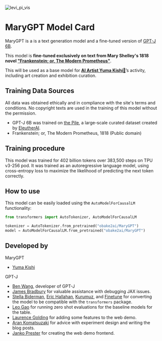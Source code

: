 ![levi_pi_vis](https://github.com/user-attachments/assets/4faa13db-eee0-4198-91b4-3599e1d282ad)

# MaryGPT Model Card

MaryGPT is a is a text generation model and a fine-tuned version of [GPT-J 6B](https://huggingface.co/EleutherAI/gpt-j-6b).

This model is **fine-tuned exclusively on text from Mary Shelley's 1818 novel ["Frankenstein; or, The Modern Prometheus"](https://www.gutenberg.org/ebooks/84)**.

This will be used as a base model for [**AI Artist Yuma Kishi👤**](https://obake2ai.com/)’s activity, including art creation and exhibition curation.

## Training Data Sources
All data was obtained ethically and in compliance with the site's terms and conditions.
No copyright texts are used in the training of this model without the permission.

- GPT-J 6B was trained on [the Pile](https://pile.eleuther.ai), a large-scale curated dataset created by [EleutherAI](https://www.eleuther.ai).
- Frankenstein; or, The Modern Prometheus, 1818 (Public domain)

## Training procedure
This model was trained for 402 billion tokens over 383,500 steps on TPU v3-256 pod. It was trained as an autoregressive language model, using cross-entropy loss to maximize the likelihood of predicting the next token correctly.

## How to use

This model can be easily loaded using the `AutoModelForCausalLM` functionality:

```python
from transformers import AutoTokenizer, AutoModelForCausalLM

tokenizer = AutoTokenizer.from_pretrained("obake2ai/MaryGPT")
model = AutoModelForCausalLM.from_pretrained("obake2ai/MaryGPT")
```

## Developed by
MaryGPT
- [Yuma Kishi](https://x.com/obake_ai)

GPT-J
- [Ben Wang](https://github.com/kingoflolz), developer of GPT-J
- [James Bradbury](https://twitter.com/jekbradbury) for valuable assistance with debugging JAX issues.
- [Stella Biderman](https://www.stellabiderman.com), [Eric Hallahan](https://twitter.com/erichallahan), [Kurumuz](https://github.com/kurumuz/), and [Finetune](https://github.com/finetuneanon/) for converting the model to be compatible with the `transformers` package.
- [Leo Gao](https://twitter.com/nabla_theta) for running zero shot evaluations for the baseline models for the table.
- [Laurence Golding](https://github.com/researcher2/) for adding some features to the web demo.
- [Aran Komatsuzaki](https://twitter.com/arankomatsuzaki) for advice with experiment design and writing the blog posts.
- [Janko Prester](https://github.com/jprester/) for creating the web demo frontend.
